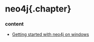 ﻿
# neo4j{.chapter}

### content

- [Getting started with neo4j on windows](getting-started-on-windows.md)

